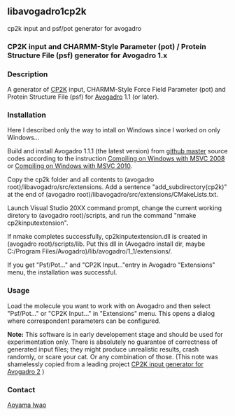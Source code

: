 ## libavogadro1cp2k
cp2k input and psf/pot generator for avogadro

### CP2K input and CHARMM-Style Parameter (pot) / Protein Structure File (psf) generator for Avogadro 1.x

###  Description
A generator of [CP2K](http://cp2k.org/) input, CHARMM-Style Force Field Parameter (pot) and Protein Structure File (psf)
for [Avogadro](http://avogadro.cc/) 1.1 (or later).

###  Installation
Here I described only the way to intall on Windows since I worked on only Windows...

Build and install Avogadro 1.1.1 (the latest version) from [github master](https://github.com/cryos/avogadro) source codes
according to the instruction 
[Compiling on Windows with MSVC 2008](http://avogadro.cc/wiki/Compiling_on_Windows_with_MSVC_2008)
or
[Compiling on Windows with MSVC 2010](http://avogadro.cc/wiki/Compiling_on_Windows_with_MSVC_2010).

Copy the cp2k folder and all contents to (avogadro root)/libavogadro/src/extensions.
Add a sentence "add_subdirectory(cp2k)" at the end of (avogadro root)/libavogadro/src/extensions/CMakeLists.txt.

Launch Visual Studio 20XX command prompt, change the current working diretory to (avogadro root)/scripts,
and run the command "nmake cp2kinputextension".

If nmake completes successfully, cp2kinputextension.dll is created in (avogadro root)/scripts/lib.
Put this dll in (Avogadro install dir, maybe C:/Program Files/Avogadro)/lib/avogadro/1_1/extensions/.

If you get "Psf/Pot..." and "CP2K Input..."entry in Avogadro "Extensions" menu, the installation was successful.

###  Usage

Load the molecule you want to work with on Avogadro and then select "Psf/Pot..." or "CP2K Input..." in "Extensions" menu.
This opens a dialog where correspondent parameters can be configured.

**Note:** This software is in early developement stage and should be used for
experimentation only. There is absolutely no guarantee of correctness of
generated input files; they might produce unrealistic results, crash randomly,
or scare your cat. Or any combination of those.
(This note was shamelessly copied from a leading project [CP2K input generator for 
Avogadro 2](https://github.com/infuniri/avogadrolibs-cp2k) )

###  Contact
[Aoyama Iwao](https://github.com/brhr-iwao)